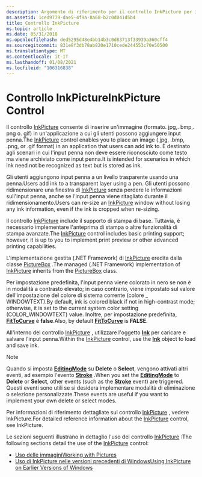 ```yaml
---
description: Argomento di riferimento per il controllo InkPicture per il Tablet PC.
ms.assetid: 1ced9779-dae5-4f9a-8a68-b2c0d041d5b4
title: Controllo InkPicture
ms.topic: article
ms.date: 05/31/2018
ms.openlocfilehash: ded5295d48e4bb14b3c0d83713f33939a360cff4
ms.sourcegitcommit: 831e8f3db78ab820e1710cede244553c70e50500
ms.translationtype: MT
ms.contentlocale: it-IT
ms.lasthandoff: 01/08/2021
ms.locfileid: "106316838"
---
```

# <a name="inkpicture-control"></a><span data-ttu-id="ddef5-103">Controllo InkPicture</span><span class="sxs-lookup"><span data-stu-id="ddef5-103">InkPicture Control</span></span>

<span data-ttu-id="ddef5-104">Il controllo [InkPicture](inkpicture-control-reference.md) consente di inserire un'immagine (formato. jpg,. bmp,. png o. gif) in un'applicazione a cui gli utenti possono aggiungere input penna.</span><span class="sxs-lookup"><span data-stu-id="ddef5-104">The [InkPicture](inkpicture-control-reference.md) control enables you to place an image (.jpg, .bmp, .png, or .gif format) in an application that users can add ink to.</span></span> <span data-ttu-id="ddef5-105">È destinato agli scenari in cui l'input penna non deve essere riconosciuto come testo ma viene archiviato come input penna.</span><span class="sxs-lookup"><span data-stu-id="ddef5-105">It is intended for scenarios in which ink need not be recognized as text but is stored as ink.</span></span>

<span data-ttu-id="ddef5-106">Gli utenti aggiungono input penna a un livello trasparente usando una penna.</span><span class="sxs-lookup"><span data-stu-id="ddef5-106">Users add ink to a transparent layer using a pen.</span></span> <span data-ttu-id="ddef5-107">Gli utenti possono ridimensionare una finestra di [InkPicture](inkpicture-control-reference.md) senza perdere le informazioni sull'input penna, anche se l'input penna viene ritagliato durante il ridimensionamento.</span><span class="sxs-lookup"><span data-stu-id="ddef5-107">Users can re-size an [InkPicture](inkpicture-control-reference.md) window without losing any ink information, even if the ink is cropped when re-sizing.</span></span>

<span data-ttu-id="ddef5-108">Il controllo [InkPicture](inkpicture-control-reference.md) include il supporto di stampa di base. Tuttavia, è necessario implementare l'anteprima di stampa o altre funzionalità di stampa avanzate.</span><span class="sxs-lookup"><span data-stu-id="ddef5-108">The [InkPicture](inkpicture-control-reference.md) control includes basic printing support; however, it is up to you to implement print preview or other advanced printing capabilities.</span></span>

<span data-ttu-id="ddef5-109">L'implementazione gestita (.NET Framework) di [InkPicture](/previous-versions/ms583740(v=vs.100)) eredita dalla classe [PictureBox](/dotnet/api/system.windows.forms.picturebox?view=netcore-3.1) .</span><span class="sxs-lookup"><span data-stu-id="ddef5-109">The managed (.NET Framework) implementation of [InkPicture](/previous-versions/ms583740(v=vs.100)) inherits from the [PictureBox](/dotnet/api/system.windows.forms.picturebox?view=netcore-3.1) class.</span></span>

<span data-ttu-id="ddef5-110">Per impostazione predefinita, l'input penna viene colorato in nero se non è in modalità a contrasto elevato; in caso contrario, viene impostato sul valore dell'impostazione del colore di sistema corrente (colore \_ WINDOWTEXT).</span><span class="sxs-lookup"><span data-stu-id="ddef5-110">By default, ink is colored black if not in high-contrast mode; otherwise, it is set to the current system color setting (COLOR\_WINDOWTEXT) value.</span></span> <span data-ttu-id="ddef5-111">Inoltre, per impostazione predefinita, [**FitToCurve**](/windows/desktop/api/msinkaut/nf-msinkaut-iinkdrawingattributes-get_fittocurve) è **false**.</span><span class="sxs-lookup"><span data-stu-id="ddef5-111">Also, by default [**FitToCurve**](/windows/desktop/api/msinkaut/nf-msinkaut-iinkdrawingattributes-get_fittocurve) is **FALSE**.</span></span>

<span data-ttu-id="ddef5-112">All'interno del controllo [InkPicture](inkpicture-control-reference.md) , utilizzare l'oggetto [**Ink**](inkdisp-class.md) per caricare e salvare l'input penna.</span><span class="sxs-lookup"><span data-stu-id="ddef5-112">Within the [InkPicture](inkpicture-control-reference.md) control, use the [**Ink**](inkdisp-class.md) object to load and save ink.</span></span>

> [!Note]  
> <span data-ttu-id="ddef5-113">Quando si imposta [**EditingMode**](/windows/desktop/api/msinkaut/nf-msinkaut-iinkpicture-get_editingmode) su **Delete** o **Select**, vengono attivati altri eventi, ad esempio l'evento [**Stroke**](inkpicture-stroke.md) .</span><span class="sxs-lookup"><span data-stu-id="ddef5-113">When you set the [**EditingMode**](/windows/desktop/api/msinkaut/nf-msinkaut-iinkpicture-get_editingmode) to **Delete** or **Select**, other events (such as the [**Stroke**](inkpicture-stroke.md) event) are triggered.</span></span> <span data-ttu-id="ddef5-114">Questi eventi sono utili se si desidera implementare modalità di eliminazione o selezione personalizzate.</span><span class="sxs-lookup"><span data-stu-id="ddef5-114">These events are useful if you want to implement your own delete or select modes.</span></span>

 

<span data-ttu-id="ddef5-115">Per informazioni di riferimento dettagliate sul controllo [InkPicture](inkpicture-control-reference.md) , vedere InkPicture.</span><span class="sxs-lookup"><span data-stu-id="ddef5-115">For detailed reference information about the [InkPicture](inkpicture-control-reference.md) control, see InkPicture.</span></span>

<span data-ttu-id="ddef5-116">Le sezioni seguenti illustrano in dettaglio l'uso del controllo [InkPicture](inkpicture-control-reference.md) :</span><span class="sxs-lookup"><span data-stu-id="ddef5-116">The following sections detail the use of the [InkPicture](inkpicture-control-reference.md) control:</span></span>

-   [<span data-ttu-id="ddef5-117">Uso delle immagini</span><span class="sxs-lookup"><span data-stu-id="ddef5-117">Working with Pictures</span></span>](working-with-pictures.md)
-   [<span data-ttu-id="ddef5-118">Uso di InkPicture nelle versioni precedenti di Windows</span><span class="sxs-lookup"><span data-stu-id="ddef5-118">Using InkPicture on Earlier Versions of Windows</span></span>](using-inkpicture-on-earlier-versions-of-windows.md)

 

 
